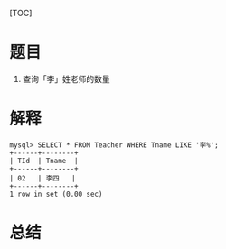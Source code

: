 [TOC]

# 题目
1. 查询「李」姓老师的数量 



# 解释

```mysql
mysql> SELECT * FROM Teacher WHERE Tname LIKE '李%';
+------+--------+
| TId  | Tname  |
+------+--------+
| 02   | 李四   |
+------+--------+
1 row in set (0.00 sec)
```



# 总结